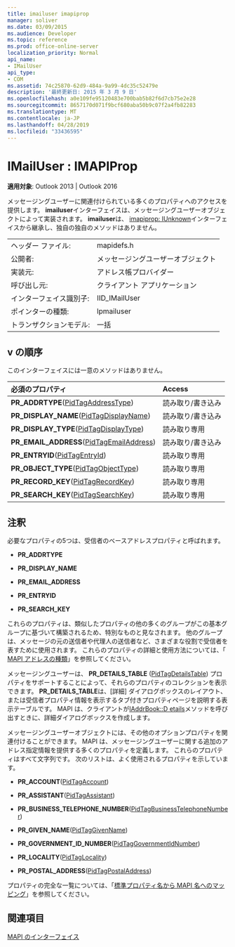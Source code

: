 ```yaml
---
title: imailuser imapiprop
manager: soliver
ms.date: 03/09/2015
ms.audience: Developer
ms.topic: reference
ms.prod: office-online-server
localization_priority: Normal
api_name:
- IMailUser
api_type:
- COM
ms.assetid: 74c25870-62d9-484a-9a99-4dc35c52479e
description: '最終更新日: 2015 年 3 月 9 日'
ms.openlocfilehash: a0e109fe95120483e700bab5b82f6d7cb75e2e28
ms.sourcegitcommit: 8657170d071f9bcf680aba50b9c07f2a4fb82283
ms.translationtype: MT
ms.contentlocale: ja-JP
ms.lasthandoff: 04/28/2019
ms.locfileid: "33436595"
---
```

# <a name="imailuser--imapiprop"></a>IMailUser : IMAPIProp

  
  
**適用対象**: Outlook 2013 | Outlook 2016 
  
メッセージングユーザーに関連付けられている多くのプロパティへのアクセスを提供します。 **imailuser**インターフェイスは、メッセージングユーザーオブジェクトによって実装されます。 **imailuser**は、 [imapiprop: IUnknown](imapipropiunknown.md)インターフェイスから継承し、独自の独自のメソッドはありません。 
  
|||
|:-----|:-----|
|ヘッダー ファイル:  <br/> |mapidefs.h  <br/> |
|公開者:  <br/> |メッセージングユーザーオブジェクト  <br/> |
|実装元:  <br/> |アドレス帳プロバイダー  <br/> |
|呼び出し元:  <br/> |クライアント アプリケーション  <br/> |
|インターフェイス識別子:  <br/> |IID_IMailUser  <br/> |
|ポインターの種類:  <br/> |lpmailuser  <br/> |
|トランザクションモデル:  <br/> |一括  <br/> |
   
## <a name="vtable-order"></a>v の順序

このインターフェイスには一意のメソッドはありません。
  
|**必須のプロパティ**|**Access**|
|:-----|:-----|
|**PR_ADDRTYPE**([PidTagAddressType](pidtagaddresstype-canonical-property.md))  <br/> |読み取り/書き込み  <br/> |
|**PR_DISPLAY_NAME**([PidTagDisplayName](pidtagdisplayname-canonical-property.md))  <br/> |読み取り/書き込み  <br/> |
|**PR_DISPLAY_TYPE**([PidTagDisplayType](pidtagdisplaytype-canonical-property.md))  <br/> |読み取り専用  <br/> |
|**PR_EMAIL_ADDRESS**([PidTagEmailAddress](pidtagemailaddress-canonical-property.md))  <br/> |読み取り/書き込み  <br/> |
|**PR_ENTRYID**([PidTagEntryId](pidtagentryid-canonical-property.md))  <br/> |読み取り専用  <br/> |
|**PR_OBJECT_TYPE**([PidTagObjectType](pidtagobjecttype-canonical-property.md))  <br/> |読み取り専用  <br/> |
|**PR_RECORD_KEY**([PidTagRecordKey](pidtagrecordkey-canonical-property.md))  <br/> |読み取り専用  <br/> |
|**PR_SEARCH_KEY**([PidTagSearchKey](pidtagsearchkey-canonical-property.md))  <br/> |読み取り専用  <br/> |
   
## <a name="remarks"></a>注釈

必要なプロパティの5つは、受信者のベースアドレスプロパティと呼ばれます。
  
- **PR_ADDRTYPE**
    
- **PR_DISPLAY_NAME**
    
- **PR_EMAIL_ADDRESS**
    
- **PR_ENTRYID**
    
- **PR_SEARCH_KEY**
    
これらのプロパティは、類似したプロパティの他の多くのグループがこの基本グループに基づいて構築されるため、特別なものと見なされます。 他のグループは、メッセージの元の送信者や代理人の送信者など、さまざまな役割で受信者を表すために使用されます。 これらのプロパティの詳細と使用方法については、「 [MAPI アドレスの種類](mapi-address-types.md)」を参照してください。
  
メッセージングユーザーは、 **PR_DETAILS_TABLE** ([PidTagDetailsTable](pidtagdetailstable-canonical-property.md)) プロパティをサポートすることによって、それらのプロパティのコレクションを表示できます。 **PR_DETAILS_TABLE**は、[詳細] ダイアログボックスのレイアウト、または受信者プロパティ情報を表示するタブ付きプロパティページを説明する表示テーブルです。 MAPI は、クライアントが[IAddrBook::D etails](iaddrbook-details.md)メソッドを呼び出すときに、詳細ダイアログボックスを作成します。 
  
メッセージングユーザーオブジェクトには、その他のオプションプロパティを関連付けることができます。 MAPI は、メッセージングユーザーに関する追加のアドレス指定情報を提供する多くのプロパティを定義します。 これらのプロパティはすべて文字列です。 次のリストは、よく使用されるプロパティを示しています。
  
- **PR_ACCOUNT**([PidTagAccount](pidtagaccount-canonical-property.md)) 
    
- **PR_ASSISTANT**([PidTagAssistant](pidtagassistant-canonical-property.md)) 
    
- **PR_BUSINESS_TELEPHONE_NUMBER**([PidTagBusinessTelephoneNumber](pidtagbusinesstelephonenumber-canonical-property.md)) 
    
- **PR_GIVEN_NAME**([PidTagGivenName](pidtaggivenname-canonical-property.md)) 
    
- **PR_GOVERNMENT_ID_NUMBER**([PidTagGovernmentIdNumber](pidtaggovernmentidnumber-canonical-property.md)) 
    
- **PR_LOCALITY**([PidTagLocality](pidtaglocality-canonical-property.md)) 
    
- **PR_POSTAL_ADDRESS**([PidTagPostalAddress](pidtagpostaladdress-canonical-property.md)) 
    
プロパティの完全な一覧については、「[標準プロパティ名から MAPI 名へのマッピング](mapping-canonical-property-names-to-mapi-names.md)」を参照してください。
  
## <a name="see-also"></a>関連項目



[MAPI のインターフェイス](mapi-interfaces.md)

